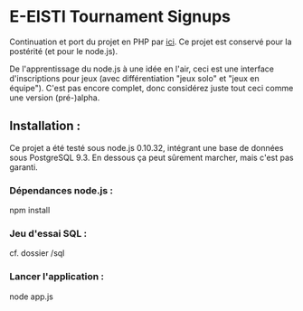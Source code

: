 E-EISTI Tournament Signups
==================================
Continuation et port du projet en PHP par [ici](https://github.com/Paturages/EEISTI-Tournaments). Ce projet est conservé pour la postérité (et pour le node.js).  

De l'apprentissage du node.js à une idée en l'air, ceci est une interface d'inscriptions pour jeux (avec différentiation "jeux solo" et "jeux en équipe"). C'est pas encore complet, donc considérez juste tout ceci comme une version (pré-)alpha.


Installation :
------------------
Ce projet a été testé sous node.js 0.10.32, intégrant une base de données sous PostgreSQL 9.3. En dessous ça peut sûrement marcher, mais c'est pas garanti.

### Dépendances node.js :
npm install

### Jeu d'essai SQL :
cf. dossier /sql

### Lancer l'application :
node app.js
